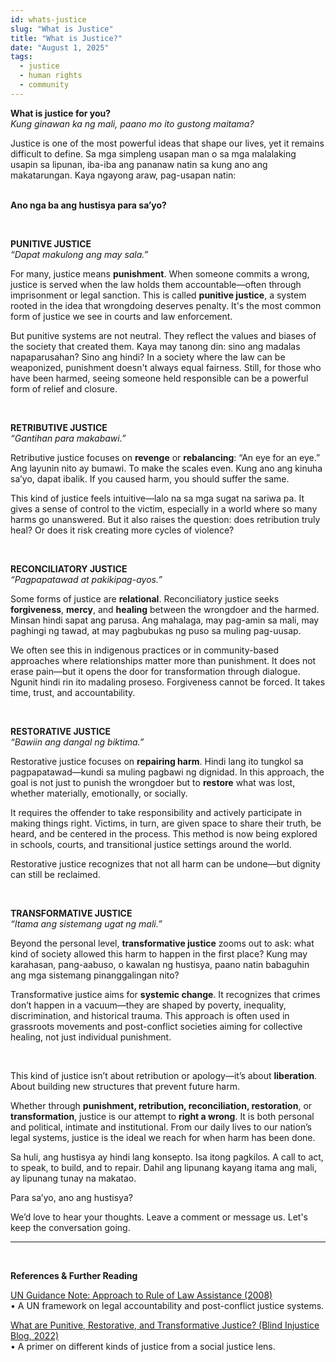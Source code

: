 ```yaml
---
id: whats-justice
slug: "What is Justice"
title: "What is Justice?"
date: "August 1, 2025"
tags:
  - justice
  - human rights
  - community
---
```


**What is justice for you?**  
*Kung ginawan ka ng mali, paano mo ito gustong maitama?*
<br />

Justice is one of the most powerful ideas that shape our lives, yet it remains difficult to define. Sa mga simpleng usapan man o sa mga malalaking usapin sa lipunan, iba-iba ang pananaw natin sa kung ano ang makatarungan. Kaya ngayong araw, pag-usapan natin:  
<br />

**Ano nga ba ang hustisya para sa’yo?**

<br />

**PUNITIVE JUSTICE**  
*“Dapat makulong ang may sala.”*

For many, justice means **punishment**. When someone commits a wrong, justice is served when the law holds them accountable—often through imprisonment or legal sanction. This is called **punitive justice**, a system rooted in the idea that wrongdoing deserves penalty. It's the most common form of justice we see in courts and law enforcement.

But punitive systems are not neutral. They reflect the values and biases of the society that created them. Kaya may tanong din: sino ang madalas napaparusahan? Sino ang hindi? In a society where the law can be weaponized, punishment doesn't always equal fairness. Still, for those who have been harmed, seeing someone held responsible can be a powerful form of relief and closure.

<br />
 
**RETRIBUTIVE JUSTICE**  
*“Gantihan para makabawi.”*

Retributive justice focuses on **revenge** or **rebalancing**: “An eye for an eye.” Ang layunin nito ay bumawi. To make the scales even. Kung ano ang kinuha sa’yo, dapat ibalik. If you caused harm, you should suffer the same.  

This kind of justice feels intuitive—lalo na sa mga sugat na sariwa pa. It gives a sense of control to the victim, especially in a world where so many harms go unanswered. But it also raises the question: does retribution truly heal? Or does it risk creating more cycles of violence?

<br />
 
**RECONCILIATORY JUSTICE**  
*“Pagpapatawad at pakikipag-ayos.”*

Some forms of justice are **relational**. Reconciliatory justice seeks **forgiveness**, **mercy**, and **healing** between the wrongdoer and the harmed. Minsan hindi sapat ang parusa. Ang mahalaga, may pag-amin sa mali, may paghingi ng tawad, at may pagbubukas ng puso sa muling pag-uusap.

We often see this in indigenous practices or in community-based approaches where relationships matter more than punishment. It does not erase pain—but it opens the door for transformation through dialogue. Ngunit hindi rin ito madaling proseso. Forgiveness cannot be forced. It takes time, trust, and accountability.

<br />
 
**RESTORATIVE JUSTICE**  
*“Bawiin ang dangal ng biktima.”*

Restorative justice focuses on **repairing harm**. Hindi lang ito tungkol sa pagpapatawad—kundi sa muling pagbawi ng dignidad. In this approach, the goal is not just to punish the wrongdoer but to **restore** what was lost, whether materially, emotionally, or socially.

It requires the offender to take responsibility and actively participate in making things right. Victims, in turn, are given space to share their truth, be heard, and be centered in the process. This method is now being explored in schools, courts, and transitional justice settings around the world.

Restorative justice recognizes that not all harm can be undone—but dignity can still be reclaimed.

<br />
 
**TRANSFORMATIVE JUSTICE**  
*“Itama ang sistemang ugat ng mali.”*

Beyond the personal level, **transformative justice** zooms out to ask: what kind of society allowed this harm to happen in the first place? Kung may karahasan, pang-aabuso, o kawalan ng hustisya, paano natin babaguhin ang mga sistemang pinanggalingan nito?

Transformative justice aims for **systemic change**. It recognizes that crimes don’t happen in a vacuum—they are shaped by poverty, inequality, discrimination, and historical trauma. This approach is often used in grassroots movements and post-conflict societies aiming for collective healing, not just individual punishment.

<br />
 
This kind of justice isn’t about retribution or apology—it’s about **liberation**. About building new structures that prevent future harm.
<br />
 

Whether through **punishment, retribution, reconciliation, restoration**, or **transformation**, justice is our attempt to **right a wrong**. It is both personal and political, intimate and institutional. From our daily lives to our nation’s legal systems, justice is the ideal we reach for when harm has been done.

Sa huli, ang hustisya ay hindi lang konsepto. Isa itong pagkilos. A call to act, to speak, to build, and to repair. Dahil ang lipunang kayang itama ang mali, ay lipunang tunay na makatao.
<br />
 
 Para sa’yo, ano ang hustisya?

We’d love to hear your thoughts. Leave a comment or message us. Let's keep the conversation going.
  <br />
 
---
<br />
 

  
**References & Further Reading**
<br />

[UN Guidance Note: Approach to Rule of Law Assistance (2008)](https://peacemaker.un.org/sites/default/files/document/files/2022/07/sgguidancenote-approachrol2008.pdf)  
   • A UN framework on legal accountability and post-conflict justice systems.
<br />
  
[What are Punitive, Restorative, and Transformative Justice? (Blind Injustice Blog, 2022)](https://blindinjusticeblog.com/2022/05/16/what-arepunitive-restorative-and-transformative-justice)  
   • A primer on different kinds of justice from a social justice lens.
<br />
